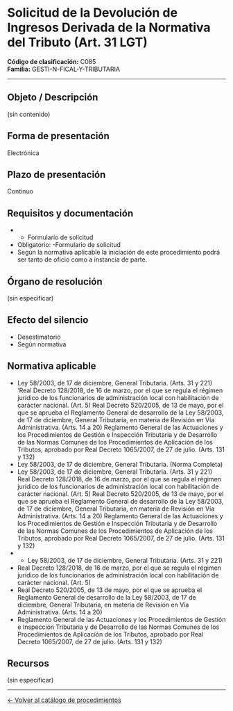 # Solicitud de la Devolución de Ingresos Derivada de la Normativa del Tributo (Art. 31 LGT)

**Código de clasificación:** C085  
**Familia:** GESTI-N-FICAL-Y-TRIBUTARIA

---

## Objeto / Descripción

(sin contenido)

## Forma de presentación

Electrónica

## Plazo de presentación

Continuo

## Requisitos y documentación

- - Formulario de solicitud
- Obligatorio:
-Formulario de solicitud
- Según la normativa aplicable la iniciación de este procedimiento podrá ser tanto de oficio como a instancia de parte.

## Órgano de resolución

(sin especificar)

## Efecto del silencio

- Desestimatorio
- Según normativa

## Normativa aplicable

- Ley 58/2003, de 17 de diciembre, General Tributaria. (Arts. 31 y 221)
‘Real Decreto 128/2018, de 16 de marzo, por el que se regula el régimen jurídico de los funcionarios de administración local con habilitación de carácter nacional. (Art. 5)
Real Decreto 520/2005, de 13 de mayo, por el que se aprueba el Reglamento General de desarrollo de la Ley 58/2003, de 17 de diciembre, General Tributaria, en materia de Revisión en Vía Administrativa. (Arts. 14 a 20)
Reglamento General de las Actuaciones y los Procedimientos de Gestión e Inspección Tributaria y de Desarrollo de las Normas Comunes de los Procedimientos de Aplicación de los Tributos, aprobado por Real Decreto 1065/2007, de 27 de julio. (Arts. 131 y 132)
- Ley 58/2003, de 17 de diciembre, General Tributaria. (Norma Completa)
- Ley 58/2003, de 17 de diciembre, General Tributaria. (Arts. 31 y 221)
Real Decreto 128/2018, de 16 de marzo, por el que se regula el régimen jurídico de los funcionarios de administración local con habilitación de carácter nacional. (Art. 5)
Real Decreto 520/2005, de 13 de mayo, por el que se aprueba el Reglamento General de desarrollo de la Ley 58/2003, de 17 de diciembre, General Tributaria, en materia de Revisión en Vía Administrativa. (Arts. 14 a 20)
Reglamento General de las Actuaciones y los Procedimientos de Gestión e Inspección Tributaria y de Desarrollo de las Normas Comunes de los Procedimientos de Aplicación de los Tributos, aprobado por Real Decreto 1065/2007, de 27 de julio. (Arts. 131 y 132)
- - Ley 58/2003, de 17 de diciembre, General Tributaria. (Arts. 31 y 221)
- Real Decreto 128/2018, de 16 de marzo, por el que se regula el régimen jurídico de los funcionarios de administración local con habilitación de carácter nacional. (Art. 5)
- Real Decreto 520/2005, de 13 de mayo, por el que se aprueba el Reglamento General de desarrollo de la Ley 58/2003, de 17 de diciembre, General Tributaria, en materia de Revisión en Vía Administrativa. (Arts. 14 a 20)
- Reglamento General de las Actuaciones y los Procedimientos de Gestión e Inspección Tributaria y de Desarrollo de las Normas Comunes de los Procedimientos de Aplicación de los Tributos, aprobado por Real Decreto 1065/2007, de 27 de julio. (Arts. 131 y 132)

## Recursos

(sin especificar)

---

[← Volver al catálogo de procedimientos](../procedimientos.md)
